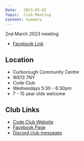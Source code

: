 ```yaml
---
Date:   2023-03-02
Topic:  Club Meeting
Content: Summary
---
```

2nd March 2023 meeting

* [Facebook Link](https://www.facebook.com/720665616418529/posts/712658723885885)

## Location

* Curborough Community Centre
* WS13 7NY
* Code Club
* Wednesdays 5:30 - 6:30pm
* 7 - 15 year olds welcome

## Club Links

* [Code Club Website](https://lichfield-code-club.github.io/)
* [Facebook Page](https://www.facebook.com/LichfieldCoders)
* [Discord club messages](https://discord.gg/szz6xGK)
